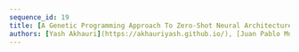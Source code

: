 ```yaml
---
sequence_id: 19
title: [A Genetic Programming Approach To Zero-Shot Neural Architecture Ranking](https://openreview.net/forum?id=xuVVuLcqBP5)
authors: [Yash Akhauri](https://akhauriyash.github.io/), [Juan Pablo Munoz](https://www.intel.ca/content/www/ca/en/research/researchers/j--pablo-munoz.html), [Ravishankar Iyer](https://scholar.google.com/citations?user=2rO3ZvEAAAAJ), [Nilesh Jain](https://scholar.google.com/citations?user=sWUGELEAAAAJ)
---
```

